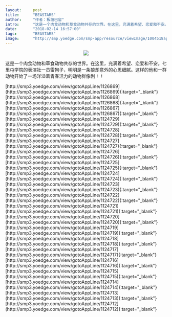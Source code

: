 ```yaml
---
layout:     post
title:      "BEASTARS"
author:     "作者：板垣巴留"
intro:      "这是一个肉食动物和草食动物共存的世界。在这里，充满着希望、恋爱和不安。七里屯学院的表演社一员雷狗子，明明是一条狼却意外的心思细腻。这样的他和一群动物开始了一场洋溢着青春活力的动物群像剧！！"
date:       "2018-02-14 16:57:00"
tags:       "BEASTARS"
image:      "http://smp.yoedge.com/smp-app/resource/viewImage/1004518appline.png"
---
```

<div style="text-align: center">
<p><img src="http://smp.yoedge.com/smp-app/resource/viewImage/1004518appline.png"/></p>
</div>
<p class="post-meta">
<span>这是一个肉食动物和草食动物共存的世界。在这里，充满着希望、恋爱和不安。七里屯学院的表演社一员雷狗子，明明是一条狼却意外的心思细腻。这样的他和一群动物开始了一场洋溢着青春活力的动物群像剧！！</span>
</p>
[http://smp3.yoedge.com/view/gotoAppLine/1126869](http://smp3.yoedge.com/view/gotoAppLine/1126869){:target="_blank"}
[http://smp3.yoedge.com/view/gotoAppLine/1126868](http://smp3.yoedge.com/view/gotoAppLine/1126868){:target="_blank"}
[http://smp3.yoedge.com/view/gotoAppLine/1126867](http://smp3.yoedge.com/view/gotoAppLine/1126867){:target="_blank"}
[http://smp3.yoedge.com/view/gotoAppLine/1124729](http://smp3.yoedge.com/view/gotoAppLine/1124729){:target="_blank"}
[http://smp3.yoedge.com/view/gotoAppLine/1124728](http://smp3.yoedge.com/view/gotoAppLine/1124728){:target="_blank"}
[http://smp3.yoedge.com/view/gotoAppLine/1124727](http://smp3.yoedge.com/view/gotoAppLine/1124727){:target="_blank"}
[http://smp3.yoedge.com/view/gotoAppLine/1124726](http://smp3.yoedge.com/view/gotoAppLine/1124726){:target="_blank"}
[http://smp3.yoedge.com/view/gotoAppLine/1124725](http://smp3.yoedge.com/view/gotoAppLine/1124725){:target="_blank"}
[http://smp3.yoedge.com/view/gotoAppLine/1124724](http://smp3.yoedge.com/view/gotoAppLine/1124724){:target="_blank"}
[http://smp3.yoedge.com/view/gotoAppLine/1124723](http://smp3.yoedge.com/view/gotoAppLine/1124723){:target="_blank"}
[http://smp3.yoedge.com/view/gotoAppLine/1124722](http://smp3.yoedge.com/view/gotoAppLine/1124722){:target="_blank"}
[http://smp3.yoedge.com/view/gotoAppLine/1124721](http://smp3.yoedge.com/view/gotoAppLine/1124721){:target="_blank"}
[http://smp3.yoedge.com/view/gotoAppLine/1124720](http://smp3.yoedge.com/view/gotoAppLine/1124720){:target="_blank"}
[http://smp3.yoedge.com/view/gotoAppLine/1124719](http://smp3.yoedge.com/view/gotoAppLine/1124719){:target="_blank"}
[http://smp3.yoedge.com/view/gotoAppLine/1124718](http://smp3.yoedge.com/view/gotoAppLine/1124718){:target="_blank"}
[http://smp3.yoedge.com/view/gotoAppLine/1124717](http://smp3.yoedge.com/view/gotoAppLine/1124717){:target="_blank"}
[http://smp3.yoedge.com/view/gotoAppLine/1124716](http://smp3.yoedge.com/view/gotoAppLine/1124716){:target="_blank"}
[http://smp3.yoedge.com/view/gotoAppLine/1124715](http://smp3.yoedge.com/view/gotoAppLine/1124715){:target="_blank"}
[http://smp3.yoedge.com/view/gotoAppLine/1124714](http://smp3.yoedge.com/view/gotoAppLine/1124714){:target="_blank"}
[http://smp3.yoedge.com/view/gotoAppLine/1124713](http://smp3.yoedge.com/view/gotoAppLine/1124713){:target="_blank"}
[http://smp3.yoedge.com/view/gotoAppLine/1124712](http://smp3.yoedge.com/view/gotoAppLine/1124712){:target="_blank"}


